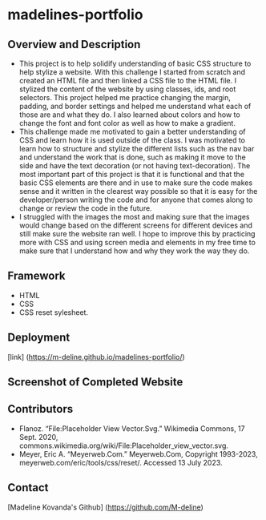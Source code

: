 # madelines-portfolio

## Overview and Description
- This project is to help solidify understanding of basic CSS structure to help stylize a website. With this challenge I started from scratch and created an HTML file and then linked a CSS file to the HTML file. I stylized the content of the website by using classes, ids, and root selectors. This project helped me practice changing the margin, padding, and border settings and helped me understand what each of those are and what they do. I also learned about colors and how to change the font and font color as well as how to make a gradient. 
- This challenge made me motivated to gain a better understanding of CSS and learn how it is used outside of the class. I was motivated to learn how to structure and stylize the different lists such as the nav bar and understand the work that is done, such as making it move to the side and have the text decoration (or not having text-decoration). The most important part of this project is that it is functional and that the basic CSS elements are there and in use to make sure the code makes sense and it written in the clearest way possible so that it is easy for the developer/person writing the code and for anyone that comes along to change or review the code in the future. 
- I struggled with the images the most and making sure that the images would change based on the different screens for different devices and still make sure the website ran well. I hope to improve this by practicing more with CSS and using screen media and elements in my free time to make sure that I understand how and why they work the way they do.
## Framework
- HTML
- CSS
- CSS reset sylesheet.
## Deployment
[link] (https://m-deline.github.io/madelines-portfolio/)

## Screenshot of Completed Website

## Contributors
- Flanoz. “File:Placeholder View Vector.Svg.” Wikimedia Commons, 17 Sept. 2020, commons.wikimedia.org/wiki/File:Placeholder_view_vector.svg. 
- Meyer, Eric A. “Meyerweb.Com.” Meyerweb.Com, Copyright 1993-2023, meyerweb.com/eric/tools/css/reset/. Accessed 13 July 2023. 
## Contact
[Madeline Kovanda's Github] (https://github.com/M-deline)
